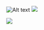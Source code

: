 ![Alt text](https://c.tenor.com/99HIOHQ0l00AAAAd/tenor.gif)  ![](https://komarev.com/ghpvc/?username=gidsola)  




![](https://hit.yhype.me/github/profile?account_id=336679)
